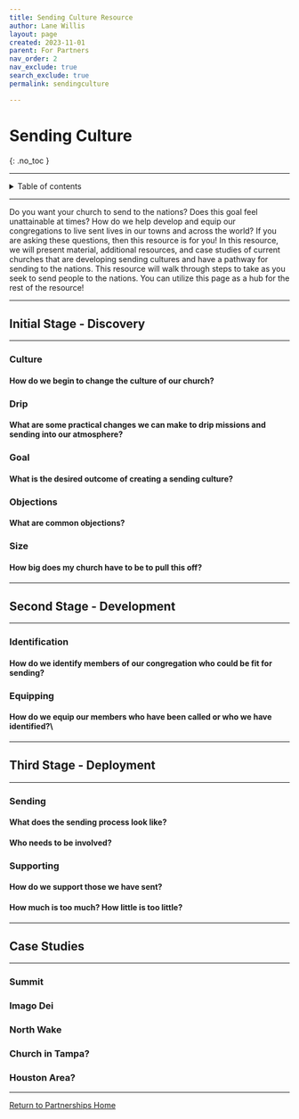 ```yaml
---
title: Sending Culture Resource
author: Lane Willis
layout: page
created: 2023-11-01
parent: For Partners
nav_order: 2
nav_exclude: true
search_exclude: true
permalink: sendingculture

---
```


# Sending Culture
{: .no_toc }

---

<details closed markdown="block">
  <summary>
    Table of contents
  </summary>
  {: .text-delta }
1. TOC
{:toc}
</details>

---

Do you want your church to send to the nations? Does this goal feel unattainable at times? How do we help develop and equip our congregations to live sent lives in our towns and across the world? If you are asking these questions, then this resource is for you! In this resource, we will present material, additional resources, and case studies of current churches that are developing sending cultures and have a pathway for sending to the nations. This resource will walk through steps to take as you seek to send people to the nations. You can utilize this page as a hub for the rest of the resource!

---

## Initial Stage - Discovery

---

### Culture

#### How do we begin to change the culture of our church?

### Drip

#### What are some practical changes we can make to drip missions and sending into our atmosphere?

### Goal 

#### What is the desired outcome of creating a sending culture?

### Objections

#### What are common objections?

### Size

#### How big does my church have to be to pull this off?

---

## Second Stage - Development

---

### Identification

#### How do we identify members of our congregation who could be fit for sending?

### Equipping

#### How do we equip our members who have been called or who we have identified?\

---

## Third Stage - Deployment

---

### Sending

#### What does the sending process look like?

#### Who needs to be involved?

### Supporting

#### How do we support those we have sent?

#### How much is too much? How little is too little?

---

## Case Studies

---

### Summit

### Imago Dei

### North Wake

### Church in Tampa?

### Houston Area?

---

[Return to Partnerships Home](/for-partners/partnerships-home.html)